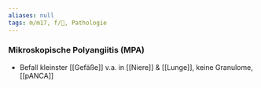 ```yaml
---
aliases: null
tags: m/m17, f/💉, Pathologie
---
```

### Mikroskopische Polyangiitis (MPA)
- Befall kleinster [[Gefäße]] v.a. in [[Niere]] & [[Lunge]], keine Granulome, [[pANCA]]